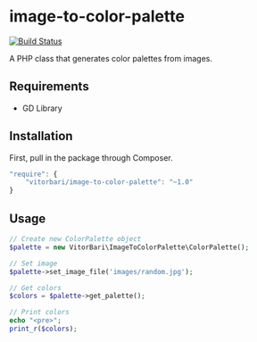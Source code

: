 # image-to-color-palette

[![Build Status](https://travis-ci.org/vitorbari/image-to-color-palette.svg?branch=master)](https://travis-ci.org/vitorbari/image-to-color-palette)

A PHP class that generates color palettes from images.

## Requirements
* GD Library

## Installation

First, pull in the package through Composer.

```js
"require": {
    "vitorbari/image-to-color-palette": "~1.0"
}
```


## Usage


```php
// Create new ColorPalette object
$palette = new VitorBari\ImageToColorPalette\ColorPalette();

// Set image
$palette->set_image_file('images/random.jpg');

// Get colors
$colors = $palette->get_palette();

// Print colors
echo "<pre>";
print_r($colors);
```